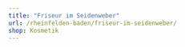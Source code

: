 ```yaml
---
title: "Friseur im Seidenweber"
url: /rheinfelden-baden/friseur-im-seidenweber/
shop: Kosmetik
---
```

